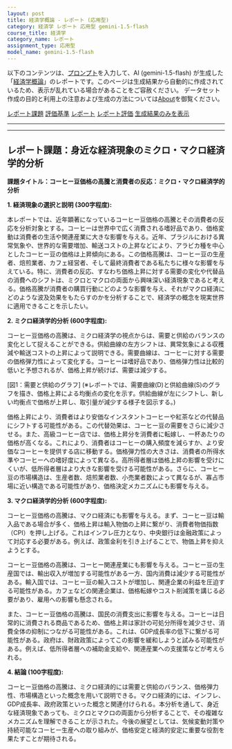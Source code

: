 ```yaml
---
layout: post
title: 経済学概論 - レポート (応用型)
category: 経済学 レポート 応用型 gemini-1.5-flash
course_title: 経済学
category_name: レポート
assignment_type: 応用型
model_name: gemini-1.5-flash
---
```


以下のコンテンツは、[プロンプト](https://github.com/takedatoshiyuki/synthetic_assignments/tree/main/generated/経済学/gemini-1.5-flash/prompt_レポート-応用型.md)を入力して、AI (gemini-1.5-flash) が生成した「[経済学概論](/contents/経済学/)」のレポートです。このページは生成結果から自動的に作成されているため、表示が乱れている場合があることをご容赦ください。
データセット作成の目的と利用上の注意および生成の方法については[About](/About)を御覧ください。

[レポート課題](../レポート課題-応用型)
[評価基準](../評価基準-応用型)
[レポート](../レポート-応用型)
[レポート評価](../レポート評価-応用型)
[生成結果のみを表示](https://github.com/takedatoshiyuki/synthetic_assignments/tree/main/generated/経済学/gemini-1.5-flash/レポート-応用型.md)
  

***
***
  
## レポート課題：身近な経済現象のミクロ・マクロ経済学的分析

**課題タイトル：コーヒー豆価格の高騰と消費者の反応：ミクロ・マクロ経済学的分析**

**1. 経済現象の選択と説明 (300字程度):**

本レポートでは、近年顕著になっているコーヒー豆価格の高騰とその消費者の反応を分析対象とする。コーヒーは世界中で広く消費される嗜好品であり、価格変動は消費者の生活や関連産業に大きな影響を与える。近年、ブラジルにおける異常気象や、世界的な需要増加、輸送コストの上昇などにより、アラビカ種を中心としたコーヒー豆の価格は上昇傾向にある。この価格高騰は、コーヒー豆の生産者、焙煎業者、カフェ経営者、そして最終消費者である私たちに様々な影響を与えている。特に、消費者の反応、すなわち価格上昇に対する需要の変化や代替品の消費へのシフトは、ミクロとマクロの両面から興味深い経済現象であると考える。価格高騰が消費者の購買行動にどのような影響を与え、それがマクロ経済にどのような波及効果をもたらすのかを分析することで、経済学の概念を現実世界に適用できることを示したい。


**2. ミクロ経済学的分析 (600字程度):**

コーヒー豆価格の高騰は、ミクロ経済学の視点からは、需要と供給のバランスの変化として捉えることができる。供給曲線の左方シフトは、異常気象による収穫減や輸送コストの上昇によって説明できる。需要曲線は、コーヒーに対する需要の価格弾力性によって変化する。コーヒーは嗜好品であり、価格弾力性は比較的低いと予想されるが、価格上昇が続けば、需要は減少する。

[図1：需要と供給のグラフ]  (※レポートでは、需要曲線(D)と供給曲線(S)のグラフを描き、価格上昇による均衡点の変化を示す。供給曲線が左にシフトし、新しい均衡点で価格が上昇し、取引量が減少する様子を図示する。)

価格上昇により、消費者はより安価なインスタントコーヒーや紅茶などの代替品にシフトする可能性がある。この代替効果は、コーヒー豆の需要をさらに減少させる。また、高級コーヒー店では、価格上昇分を消費者に転嫁し、一杯あたりの価格が高くなる。これにより、消費者はコーヒーの購入頻度を減らすか、より安価なコーヒーを提供する店に移動する。価格弾力性の大きさは、消費者の所得水準やコーヒーへの嗜好度によって異なる。高所得者層は価格上昇の影響を受けにくいが、低所得者層はより大きな影響を受ける可能性がある。さらに、コーヒー豆の市場構造は、生産者数、焙煎業者数、小売業者数によって異なるが、寡占市場に近い構造である可能性があり、価格決定メカニズムにも影響を与える。


**3. マクロ経済学的分析 (600字程度):**

コーヒー豆価格の高騰は、マクロ経済にも影響を与える。まず、コーヒー豆は輸入品である場合が多く、価格上昇は輸入物価の上昇に繋がり、消費者物価指数（CPI）を押し上げる。これはインフレ圧力となり、中央銀行は金融政策によって対応する必要がある。例えば、政策金利を引き上げることで、物価上昇を抑えようとする。

コーヒー豆価格の高騰は、コーヒー関連産業にも影響を与える。コーヒー豆の生産国では、輸出収入が増加する可能性がある一方、国内消費は減少する可能性がある。輸入国では、コーヒー豆の輸入コストが増加し、関連企業の利益を圧迫する可能性がある。カフェなどの関連企業は、価格転嫁やコスト削減策を講じる必要があり、雇用への影響も懸念される。

また、コーヒー豆価格の高騰は、国民の消費支出に影響を与える。コーヒーは日常的に消費される商品であるため、価格上昇は家計の可処分所得を減少させ、消費全体の抑制につながる可能性がある。これは、GDP成長率の低下に繋がる可能性がある。政府は、財政政策によってこの影響を緩和しようと試みる可能性がある。例えば、低所得者層への補助金支給や、関連産業への支援策などが考えられる。


**4. 結論 (100字程度):**

コーヒー豆価格の高騰は、ミクロ経済的には需要と供給のバランス、価格弾力性、市場構造といった概念を用いて説明できる。マクロ経済的には、インフレ、GDP成長率、政府政策といった概念と関連付けられる。本分析を通して、身近な経済現象であっても、ミクロとマクロの両面から分析することで、その複雑なメカニズムを理解できることが示された。今後の展望としては、気候変動対策や持続可能なコーヒー生産への取り組みが、価格安定と経済的安定に重要な役割を果たすことが期待される。
